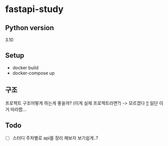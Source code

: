 # fastapi-study

## Python version
3.10

## Setup
- docker build
- docker-compose up

## 구조
프로젝트 구조어떻게 하는게 좋을까? (이게 실제 프로젝트라면?) -> 모르겠다 
[!!](https://taptorestart.tistory.com/entry/FastAPI-%EB%94%94%EB%A0%89%ED%84%B0%EB%A6%AC-%EA%B5%AC%EC%A1%B0%EB%A5%BC-%EC%96%B4%EB%96%BB%EA%B2%8C-%ED%95%98%EB%8A%94-%EA%B2%8C-%EC%A2%8B%EC%9D%84%EA%B9%8C)
일단 이거 따라함...

## Todo
- [ ] 스터디 주차별로 api를 정리 해보자 보기쉽게..?

